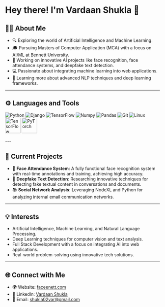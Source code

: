 # Hey there! I'm Vardaan Shukla 👋

## 🙋‍♂️ About Me
- 🔍 Exploring the world of Artificial Intelligence and Machine Learning.
- 🎓 Pursuing Masters of Computer Application (MCA) with a focus on AI/ML at Bennett University.
- 🧠 Working on innovative AI projects like face recognition, face attendance systems, and deepfake text detection.
- 💻 Passionate about integrating machine learning into web applications.
- 🌱 Learning more about advanced NLP techniques and deep learning frameworks.

---

## ⚙️ Languages and Tools
<p>
    <img src="https://img.shields.io/badge/Python-3776AB?style=for-the-badge&logo=python&logoColor=white" alt="Python"/>
    <img src="https://img.shields.io/badge/Django-092E20?style=for-the-badge&logo=django&logoColor=white" alt="Django"/>
    <img src="https://img.shields.io/badge/TensorFlow-FF6F00?style=for-the-badge&logo=tensorflow&logoColor=white" alt="TensorFlow"/>
    <img src="https://img.shields.io/badge/Numpy-013243?style=for-the-badge&logo=numpy&logoColor=white" alt="Numpy"/>
    <img src="https://img.shields.io/badge/Pandas-150458?style=for-the-badge&logo=pandas&logoColor=white" alt="Pandas"/>
    <img src="https://img.shields.io/badge/Git-F05032?style=for-the-badge&logo=git&logoColor=white" alt="Git"/>
    <img src="https://img.shields.io/badge/Linux-FCC624?style=for-the-badge&logo=linux&logoColor=black" alt="Linux"/>
    <img src="https://upload.wikimedia.org/wikipedia/commons/2/2d/Tensorflow_logo.svg" alt="TensorFlow" width="50"/>
    <img src="https://upload.wikimedia.org/wikipedia/commons/1/10/PyTorch_logo_icon.svg" alt="PyTorch" width="50"/>
    
</p>
---

## 🚀 Current Projects
- 🌟 **Face Attendance System**: A fully functional face recognition system with real-time annotations and training, achieving high accuracy.
- 📝 **Deepfake Text Detection**: Researching innovative techniques for detecting fake textual content in conversations and documents.
- 📚 **Social Network Analysis**: Leveraging NodeXL and Python for analyzing internal email communication networks.

---

## 💡 Interests
- Artificial Intelligence, Machine Learning, and Natural Language Processing.
- Deep Learning techniques for computer vision and text analysis.
- Full Stack Development with a focus on integrating AI into web applications.
- Real-world problem-solving using innovative tech solutions.

---

## 🌐 Connect with Me
- 🌍 Website: [faceenett.com](http://faceenett.com)
- 💼 LinkedIn: [Vardaan Shukla](https://www.linkedin.com/in/vardaan-shukla-0a9a4b208/)
- 📧 Email: shukla02var@gmail.com
